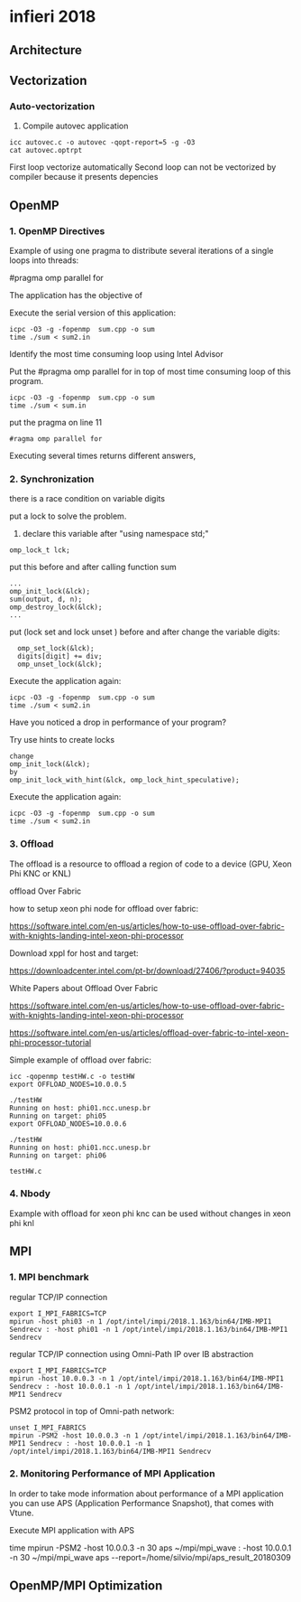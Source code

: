 # infieri 2018

## Architecture

## Vectorization

### Auto-vectorization

1. Compile autovec application

```
icc autovec.c -o autovec -qopt-report=5 -g -O3
cat autovec.optrpt
```

First loop vectorize automatically 
Second loop can not be vectorized by compiler because it presents depencies 

## OpenMP

### 1. OpenMP Directives
  
  Example of using one pragma to distribute several iterations of a single loops into threads:
  
  #pragma omp parallel for
 
 The application has the objective of 

Execute the serial version of this application:

```
icpc -O3 -g -fopenmp  sum.cpp -o sum
time ./sum < sum2.in
```

 Identify the most time consuming loop using Intel Advisor

 Put the #pragma omp parallel for in top of most time consuming loop of this program.

```
icpc -O3 -g -fopenmp  sum.cpp -o sum
time ./sum < sum.in
```
put the pragma on line 11
```
#ragma omp parallel for	
```
Executing several times returns different answers, 

### 2. Synchronization

there is a race condition on variable digits

put a lock to solve the problem.

1. declare this variable after "using namespace std;"

```
omp_lock_t lck;
```

put this before and after calling function sum

```
...
omp_init_lock(&lck);
sum(output, d, n);
omp_destroy_lock(&lck);
...

```

put (lock set and lock unset ) before and after change the variable digits:
 

```
  omp_set_lock(&lck); 
  digits[digit] += div;
  omp_unset_lock(&lck); 
```

Execute the application again:

```
icpc -O3 -g -fopenmp  sum.cpp -o sum
time ./sum < sum2.in
```

Have you noticed a drop in performance of your program?

Try use hints to create locks

```
change 
omp_init_lock(&lck);
by
omp_init_lock_with_hint(&lck, omp_lock_hint_speculative);

```

Execute the application again:

```
icpc -O3 -g -fopenmp  sum.cpp -o sum
time ./sum < sum2.in
```

### 3. Offload

The offload is a resource to offload a region of code to a device (GPU, Xeon Phi KNC or KNL)

offload Over Fabric


how to setup xeon phi node for offload over fabric:

https://software.intel.com/en-us/articles/how-to-use-offload-over-fabric-with-knights-landing-intel-xeon-phi-processor


Download xppl for host and target:

https://downloadcenter.intel.com/pt-br/download/27406/?product=94035

White Papers about Offload Over Fabric

https://software.intel.com/en-us/articles/how-to-use-offload-over-fabric-with-knights-landing-intel-xeon-phi-processor

https://software.intel.com/en-us/articles/offload-over-fabric-to-intel-xeon-phi-processor-tutorial

Simple example of offload over fabric:

```
icc -qopenmp testHW.c -o testHW
export OFFLOAD_NODES=10.0.0.5

./testHW 
Running on host: phi01.ncc.unesp.br
Running on target: phi05
export OFFLOAD_NODES=10.0.0.6

./testHW 
Running on host: phi01.ncc.unesp.br
Running on target: phi06

testHW.c
```

### 4. Nbody 

  Example with offload for xeon phi knc can be used without changes in xeon phi knl

## MPI

### 1. MPI benchmark

regular TCP/IP connection
```
export I_MPI_FABRICS=TCP
mpirun -host phi03 -n 1 /opt/intel/impi/2018.1.163/bin64/IMB-MPI1 Sendrecv : -host phi01 -n 1 /opt/intel/impi/2018.1.163/bin64/IMB-MPI1 Sendrecv
```
regular TCP/IP connection using Omni-Path IP over IB abstraction

```
export I_MPI_FABRICS=TCP
mpirun -host 10.0.0.3 -n 1 /opt/intel/impi/2018.1.163/bin64/IMB-MPI1 Sendrecv : -host 10.0.0.1 -n 1 /opt/intel/impi/2018.1.163/bin64/IMB-MPI1 Sendrecv
```

PSM2 protocol in top of Omni-path network:

```
unset I_MPI_FABRICS
mpirun -PSM2 -host 10.0.0.3 -n 1 /opt/intel/impi/2018.1.163/bin64/IMB-MPI1 Sendrecv : -host 10.0.0.1 -n 1 /opt/intel/impi/2018.1.163/bin64/IMB-MPI1 Sendrecv
```
### 2. Monitoring Performance of MPI Application

In order to take mode information about performance of a MPI application you can use APS (Application Performance Snapshot), that comes with Vtune.

Execute MPI application with APS

time mpirun -PSM2 -host 10.0.0.3 -n 30 aps ~/mpi/mpi_wave : -host 10.0.0.1 -n 30 ~/mpi/mpi_wave
aps --report=/home/silvio/mpi/aps_result_20180309

## OpenMP/MPI Optimization
